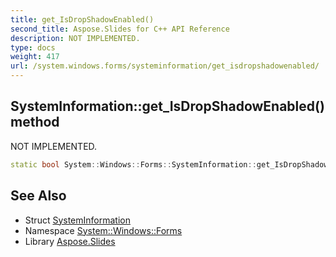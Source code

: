 ```yaml
---
title: get_IsDropShadowEnabled()
second_title: Aspose.Slides for C++ API Reference
description: NOT IMPLEMENTED.
type: docs
weight: 417
url: /system.windows.forms/systeminformation/get_isdropshadowenabled/
---
```

## SystemInformation::get_IsDropShadowEnabled() method


NOT IMPLEMENTED.

```cpp
static bool System::Windows::Forms::SystemInformation::get_IsDropShadowEnabled()
```


## See Also

* Struct [SystemInformation](../)
* Namespace [System::Windows::Forms](../../)
* Library [Aspose.Slides](../../../)